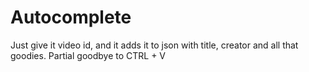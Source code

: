 # Autocomplete

Just give it video id, and it adds it to json with title, creator and all that goodies. Partial goodbye to CTRL + V